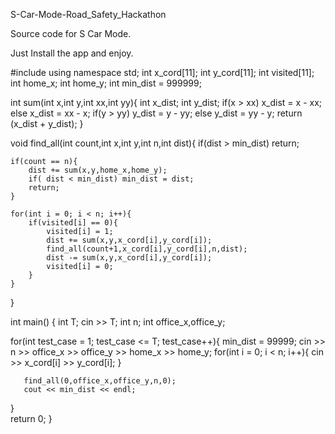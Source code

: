  S-Car-Mode-Road_Safety_Hackathon

 Source code for S Car Mode.
 
 Just Install the app and enjoy.


#include <iostream>
using namespace std;
int x_cord[11];
int y_cord[11];
int visited[11];
int home_x;
int home_y;
int min_dist = 999999;

int sum(int x,int y,int xx,int yy){
	int x_dist;
	int y_dist;
	if(x > xx) x_dist = x - xx;
	else x_dist = xx - x;
	if(y > yy) y_dist = y - yy;
	else y_dist = yy - y;
	return (x_dist + y_dist);
}

void find_all(int count,int x,int y,int n,int dist){
	if(dist > min_dist)
		return;

	if(count == n){
        dist += sum(x,y,home_x,home_y);
        if( dist < min_dist) min_dist = dist;
        return;
    }
    
    for(int i = 0; i < n; i++){
        if(visited[i] == 0){
            visited[i] = 1;
            dist += sum(x,y,x_cord[i],y_cord[i]);
            find_all(count+1,x_cord[i],y_cord[i],n,dist);
			dist -= sum(x,y,x_cord[i],y_cord[i]);
            visited[i] = 0;
        }
    }
}

int main()
{
   int T;
   cin >> T;
   int n;
   int office_x,office_y;
   
   for(int test_case = 1; test_case <= T; test_case++){
       min_dist = 99999;
       cin >> n >> office_x >> office_y >> home_x >> home_y;
       for(int i = 0; i < n; i++){
           cin >> x_cord[i] >> y_cord[i];
       }
       
       find_all(0,office_x,office_y,n,0);
	   cout << min_dist << endl;
   }     
   return 0;
}
